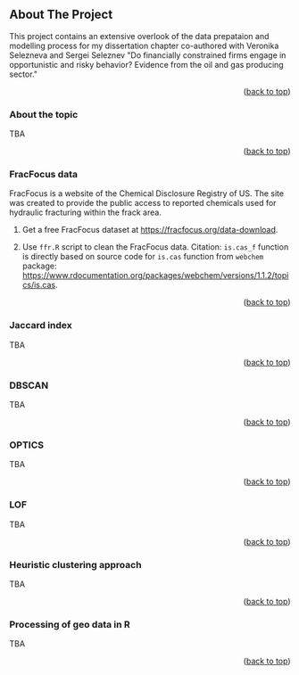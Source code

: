 ## About The Project

This project contains an extensive overlook of the data prepataion and modelling process for my dissertation chapter co-authored with Veronika Selezneva and Sergei Seleznev "Do financially constrained firms engage in opportunistic and risky behavior? Evidence from the oil and gas producing sector."

<p align="right">(<a href="#readme-top">back to top</a>)</p>

### About the topic

TBA
<p align="right">(<a href="#readme-top">back to top</a>)</p>

### FracFocus data

FracFocus is a website of the Chemical Disclosure Registry of US. The site was created to provide the public access to reported chemicals used for hydraulic fracturing within the frack area.

1. Get a free FracFocus dataset at https://fracfocus.org/data-download.
   
2. Use `ffr.R` script to clean the FracFocus data. Citation: `is.cas_f` function is directly based on source code for `is.cas` function from `webchem` package: https://www.rdocumentation.org/packages/webchem/versions/1.1.2/topics/is.cas. 

<p align="right">(<a href="#readme-top">back to top</a>)</p>

### Jaccard index
TBA
<p align="right">(<a href="#readme-top">back to top</a>)</p>

### DBSCAN
TBA
<p align="right">(<a href="#readme-top">back to top</a>)</p>

### OPTICS
TBA
<p align="right">(<a href="#readme-top">back to top</a>)</p>

### LOF
TBA
<p align="right">(<a href="#readme-top">back to top</a>)</p>

### Heuristic clustering approach
TBA
<p align="right">(<a href="#readme-top">back to top</a>)</p>

### Processing of geo data in R
TBA
<p align="right">(<a href="#readme-top">back to top</a>)</p>










